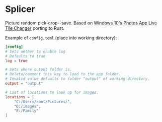 # Splicer

Picture random pick-crop--save. Based on [Windows 10's Photos App Live Tile Changer](https://github.com/deadManAlive/tileupdater) porting to Rust.

Example of `config.toml` (place into working directory):
```toml
[config]
# Sets wether to enable log
# Defaults to true
log = true

# Sets where output folder is.
# Delete/comment this key to load to the app folder.
# Invalid value defaults to folder "output" of working directory.
output = "output"

# List of locations to look up for images.
locations = [
    "C:/Users/root/Pictures/",
    "D:/images",
    "E:/Family"
]
```

